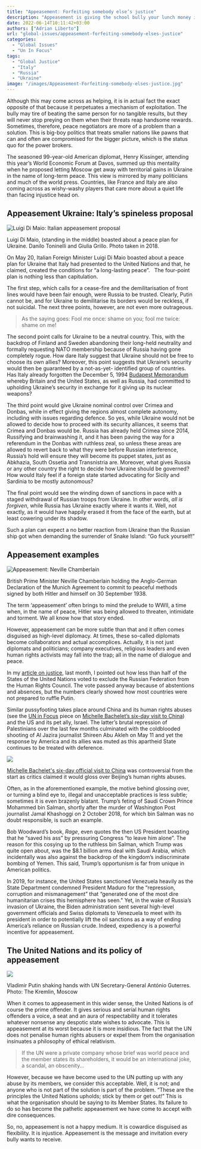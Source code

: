 ```yaml
---
title: "Appeasement: Forfeiting somebody else’s justice"
description: "Appeasement is giving the school bully your lunch money in order to avoid being beaten up. In politics, however, it is more like giving the school bully someone else’s lunch money, to stop them from being picked on."
date: 2022-06-14T10:11:42+03:00
authors: ["Adrian Liberto"]
url: "global-issues/appeasement-forfeiting-somebody-elses-justice"
categories:
  - "Global Issues"
  - "Un In Focus"
tags:
  - "Global Justice"
  - "Italy"
  - "Russia"
  - "Ukraine"
image: "/images/Appeasement-Forfeiting-somebody-elses-justice.jpg"
---
```

Although this may come across as helping, it is in actual fact the exact opposite of that because it perpetuates a mechanism of exploitation. The bully may tire of beating the same person for no tangible results, but they will never stop preying on them when their threats reap handsome rewards. Sometimes, therefore, peace negotiators are more of a problem than a solution. This is big-boy politics that treats smaller nations like pawns that can and often are compromised for the bigger picture, which is the status quo for the power brokers.

The seasoned 99-year-old American diplomat, Henry Kissinger, attending this year’s World Economic Forum at Davos, summed up this mentality when he proposed letting Moscow get away with territorial gains in Ukraine in the name of long-term peace. This view is mirrored by many politicians and much of the world press. Countries, like France and Italy are also coming across as wishy-washy players that care more about a quiet life than facing injustice head on.

## **Appeasement Ukraine: Italy’s spineless proposal**

![Luigi Di Maio: Italian appeasement proposal](/images/Luigi-Di-Maio-Danilo-Toninelli-and-Giulia-Grillo-1024x682.jpg)

Luigi Di Maio, (standing in the middle) boasted about a peace plan for Ukraine. Danilo Toninelli and Giulia Grillo. Photo taken in 2018.


On May 20, Italian Foreign Minister Luigi Di Maio boasted about a peace plan for Ukraine that Italy had presented to the United Nations and that, he claimed, created the conditions for “a long-lasting peace”.   The four-point plan is nothing less than capitulation.

The first step, which calls for a cease-fire and the demilitarisation of front lines would have been fair enough, were Russia to be trusted. Clearly, Putin cannot be, and for Ukraine to demilitarise its borders would be reckless, if not suicidal. The next three points, however, are not even more outrageous.

> As the saying goes: Fool me once: shame on you; fool me twice: shame on me!

The second point calls for Ukraine to be a neutral country. This, with the backdrop of Finland and Sweden abandoning their long-held neutrality and formally requesting NATO membership because of Russia having gone completely rogue. How dare Italy suggest that Ukraine should not be free to choose its own allies? Moreover, this point suggests that Ukraine’s security would then be guaranteed by a not-as-yet- identified group of countries. Has Italy already forgotten the December 5, 1994 [Budapest Memorandum](https://treaties.un.org/Pages/showDetails.aspx?objid=0800000280401fbb) whereby Britain and the United States, as well as Russia, had committed to upholding Ukraine’s security in exchange for it giving up its nuclear weapons?

The third point would give Ukraine nominal control over Crimea and Donbas, while in effect giving the regions almost complete autonomy, including with issues regarding defence. So yes, while Ukraine would not be allowed to decide how to proceed with its security alliances, it seems that Crimea and Donbas would be. Russia has already held Crimea since 2014, Russifying and brainwashing it, and it has been paving the way for a referendum in the Donbas with ruthless zeal, so unless these areas are allowed to revert back to what they were before Russian interference, Russia’s hold will ensure they will become its puppet states, just as Abkhazia, South Ossetia and Transnistria are. Moreover, what gives Russia or any other country the right to decide how Ukraine should be governed? How would Italy feel if a foreign state started advocating for Sicily and Sardinia to be mostly autonomous?

The final point would see the winding down of sanctions in pace with a staged withdrawal of Russian troops from Ukraine. In other words, _all is forgiven_, while Russia has Ukraine exactly where it wants it. Well, not exactly, as it would have happily erased it from the face of the earth, but at least cowering under its shadow.

Such a plan can expect a no better reaction from Ukraine than the Russian ship got when demanding the surrender of Snake Island: “Go fuck yourself!”

## **Appeasement examples**

![Appeasement: Neville Chamberlain](/images/Forfeiting-Somebody-Elses-Justice--1024x729.jpg)

British Prime Minister Neville Chamberlain holding the Anglo-German Declaration of the Munich Agreement to commit to peaceful methods signed by both Hitler and himself on 30 September 1938.


The term ‘appeasement’ often brings to mind the prelude to WWII, a time when, in the name of peace, Hitler was being allowed to threaten, intimidate and torment. We all know how that story ended.

However, appeasement can be more subtle than that and it often comes disguised as high-level diplomacy. At times, these so-called diplomats become collaborators and actual accomplices. Actually, it is not just diplomats and politicians; company executives, religious leaders and even human rights activists may fall into the trap; all in the name of dialogue and peace.

In my [article on justice](https://un-aligned.org/un-in-focus/is-the-united-nations-guilty-in-ukraine/), last month, I pointed out how less than half of the States of the United Nations voted to exclude the Russian Federation from the Human Rights Council. The vote passed anyway because of abstentions and absences, but the numbers clearly showed how most countries were not prepared to ruffle Putin.

Similar pussyfooting takes place around China and its human rights abuses (see the [UN in Focus](https://un-aligned.org/category/un-in-focus/) piece on [Michelle Bachelet’s six-day visit to China](https://un-aligned.org/un-in-focus/michelle-bachelet-visit-to-china/)) and the US and its pet ally, Israel. The latter’s brutal repression of Palestinians over the last few months culminated with the coldblooded shooting of Al Jazira journalist Shireen Abu Akleh on May 11 and yet the response by America and its allies was muted as this apartheid State continues to be treated with deference.

![](/images/Michelle-Bachelets-six-day-visit-to-China-1024x683.jpg)

[Michelle Bachelet's six-day official visit to China](https://un-aligned.org/un-in-focus/michelle-bachelet-visit-to-china/) was controversial from the start as critics claimed it would gloss over Beijing’s human rights abuses.


Often, as in the aforementioned example, the motive behind glossing over, or turning a blind eye to, illegal and unacceptable practices is less subtle; sometimes it is even brazenly blatant. Trump’s feting of Saudi Crown Prince Mohammed bin Salman, shortly after the murder of Washington Post journalist Jamal Khashoggi on 2 October 2018, for which bin Salman was no doubt responsible, is such an example.

Bob Woodward’s book, _Rage_, even quotes the then US President boasting that he “saved his ass” by pressuring Congress “to leave him alone”. The reason for this cosying up to the ruthless bin Salman, which Trump was quite open about, was the $8.1 billion arms deal with Saudi Arabia, which incidentally was also against the backdrop of the kingdom’s indiscriminate bombing of Yemen. This said, Trump’s opportunism is far from unique in American politics.

In 2019, for instance, the United States sanctioned Venezuela heavily as the State Department condemned President Maduro for the “repression, corruption and mismanagement” that “generated one of the most dire humanitarian crises this hemisphere has seen." Yet, in the wake of Russia’s invasion of Ukraine, the Biden administration sent several high-level government officials and Swiss diplomats to Venezuela to meet with its president in order to potentially lift the oil sanctions as a way of ending America’s reliance on Russian crude. Indeed, expediency is a powerful incentive for appeasement.

## **The United Nations and its policy of appeasement** 

![](/images/The-United-Nations-Death-Knell-1024x725.jpg)

Vladimir Putin shaking hands with UN Secretary-General António Guterres. Photo: The Kremlin, Moscow


When it comes to appeasement in this wider sense, the United Nations is of course the prime offender. It gives serious and serial human rights offenders a voice, a seat and an aura of respectability and it tolerates whatever nonsense any despotic state wishes to advocate. This is appeasement at its worst because it is more insidious. The fact that the UN does not penalise human rights abusers or expel them from the organisation insinuates a philosophy of ethical relativism.

> If the UN were a private company whose brief was world peace and the member states its shareholders, it would be an international joke, a scandal, an obscenity...

However, because we have become used to the UN putting up with any abuse by its members, we consider this acceptable. Well, it is not; and anyone who is not part of the solution is part of the problem. “These are the principles the United Nations upholds; stick by them or get out!” This is what the organisation should be saying to its Member States. Its failure to do so has become the pathetic appeasement we have come to accept with dire consequences.

So, no, appeasement is not a happy medium. It is cowardice disguised as flexibility. It is injustice. Appeasement is the message and invitation every bully wants to receive.
